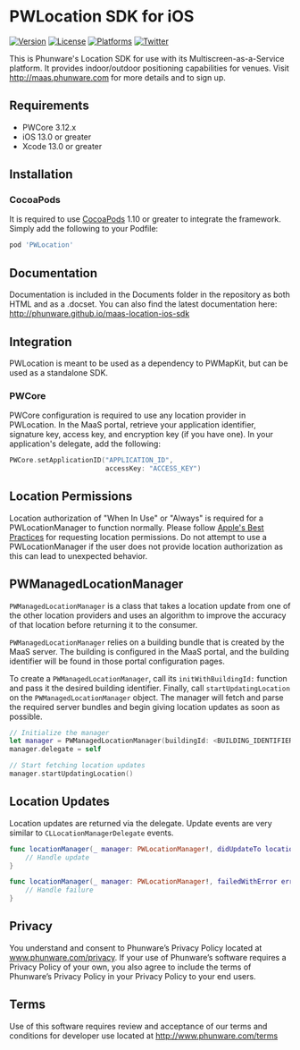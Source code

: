 PWLocation SDK for iOS
================
[![Version](https://img.shields.io/cocoapods/v/PWLocation.svg?style=flat-square)](https://cocoapods.org/pods/PWLocation) [![License](https://img.shields.io/cocoapods/l/PWLocation.svg?style=flat-square)](https://cocoapods.org/pods/PWLocation) [![Platforms](https://img.shields.io/cocoapods/p/PWLocation?style=flat-square)](https://cocoapods.org/pods/PWLocation) [![Twitter](https://img.shields.io/badge/twitter-@phunware-blue.svg?style=flat-square)](https://twitter.com/phunware)

This is Phunware's Location SDK for use with its Multiscreen-as-a-Service platform. It provides indoor/outdoor positioning capabilities for venues. Visit http://maas.phunware.com for more details and to sign up.

Requirements
------------
- PWCore 3.12.x
- iOS 13.0 or greater
- Xcode 13.0 or greater

Installation
------------
### CocoaPods
It is required to use [CocoaPods](http://www.cocoapods.org) 1.10 or greater to integrate the framework. Simply add the following to your Podfile:

````ruby
pod 'PWLocation'
````

Documentation
------------
Documentation is included in the Documents folder in the repository as both HTML and as a .docset. You can also find the latest documentation here: http://phunware.github.io/maas-location-ios-sdk

Integration
-----------
PWLocation is meant to be used as a dependency to PWMapKit, but can be used as a standalone SDK.

### PWCore
PWCore configuration is required to use any location provider in PWLocation. In the MaaS portal, retrieve your application identifier, signature key, access key, and encryption key (if you have one). In your application's delegate, add the following:

````swift
PWCore.setApplicationID("APPLICATION_ID",
                        accessKey: "ACCESS_KEY")
````

## Location Permissions
Location authorization of "When In Use" or "Always" is required for a PWLocationManager to function normally. Please follow [Apple's Best Practices](https://developer.apple.com/documentation/corelocation/choosing_the_authorization_level_for_location_services) for requesting location permissions. Do not attempt to use a PWLocationManager if the user does not provide location authorization as this can lead to unexpected behavior.

## PWManagedLocationManager
`PWManagedLocationManager` is a class that takes a location update from one of the other location providers and uses an algorithm to improve the accuracy of that location before returning it to the consumer.

`PWManagedLocationManager` relies on a building bundle that is created by the MaaS server. The building is configured in the MaaS portal, and the building identifier will be found in those portal configuration pages.

To create a `PWManagedLocationManager`, call its `initWithBuildingId:` function and pass it the desired building identifier. Finally, call `startUpdatingLocation` on the `PWManagedLocationManager` object. The manager will fetch and parse the required server bundles and begin giving location updates as soon as possible.

````swift
// Initialize the manager
let manager = PWManagedLocationManager(buildingId: <BUILDING_IDENTIFIER>)
manager.delegate = self

// Start fetching location updates
manager.startUpdatingLocation()
````

## Location Updates
Location updates are returned via the delegate. Update events are very similar to `CLLocationManagerDelegate` events.

````swift
func locationManager(_ manager: PWLocationManager!, didUpdateTo location: PWLocationProtocol!) {
    // Handle update
}

func locationManager(_ manager: PWLocationManager!, failedWithError error: Error!) {
    // Handle failure
}
````

Privacy
-----------
You understand and consent to Phunware’s Privacy Policy located at www.phunware.com/privacy. If your use of Phunware’s software requires a Privacy Policy of your own, you also agree to include the terms of Phunware’s Privacy Policy in your Privacy Policy to your end users.

Terms
-----------
Use of this software requires review and acceptance of our terms and conditions for developer use located at http://www.phunware.com/terms
